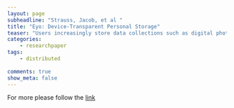 ```yaml
---
layout: page
subheadline: "Strauss, Jacob, et al "
title: "Eyo: Device-Transparent Personal Storage"
teaser: "Users increasingly store data collections such as digital photographs on multiple personal devices, each of which typically offers a storagemanagement interface oblivious to the contents of the user’s other devices. As a result, collections become disorganized and drift out of sync. This paper presents Eyo, a novel personal storage system that provides device transparency: a user can think in terms of “file X”, rather than “file X on device Y ”, and will see the same set of files on all personal devices. Eyo allows a user to view and manage the entire collection of objects from any of their devices, even from disconnected devices and devices with too little storage to hold all the object content. Eyo synchronizes these collections across any network topology, including direct peer-to-peer links. Eyo provides applications with a storage API with first-class access to object version history in order to resolve update conflicts automatically. Experiments with several applications using Eyo— media players, a photo editor, a podcast manager, and an email interface—show that device transparency requires only minor application changes, and matches the storage and bandwidth capabilities of typical portable devices."
categories:
    - researchpaper  
tags:
    - distributed
      
comments: true
show_meta: false
---
```




For more please follow the [link](https://www.usenix.org/legacy/events/atc11/tech/final_files/Strauss.pdf)